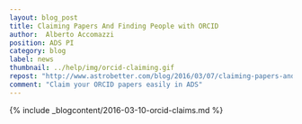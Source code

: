 ```yaml
---
layout: blog_post
title: Claiming Papers And Finding People with ORCID
author:  Alberto Accomazzi
position: ADS PI
category: blog
label: news
thumbnail: ../help/img/orcid-claiming.gif
repost: "http://www.astrobetter.com/blog/2016/03/07/claiming-papers-and-finding-people-with-orcid/"
comment: "Claim your ORCID papers easily in ADS"
---
```


{% include _blogcontent/2016-03-10-orcid-claims.md %}